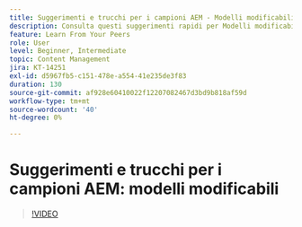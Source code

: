 ```yaml
---
title: Suggerimenti e trucchi per i campioni AEM - Modelli modificabili 1
description: Consulta questi suggerimenti rapidi per Modelli modificabili in AEM Sites di Greg Dimeris, Champion ed esperto dell’AEM. Provali oggi stesso nella tua istanza.
feature: Learn From Your Peers
role: User
level: Beginner, Intermediate
topic: Content Management
jira: KT-14251
exl-id: d5967fb5-c151-478e-a554-41e235de3f83
duration: 130
source-git-commit: af928e60410022f12207082467d3bd9b818af59d
workflow-type: tm+mt
source-wordcount: '40'
ht-degree: 0%

---
```


# Suggerimenti e trucchi per i campioni AEM: modelli modificabili

>[!VIDEO](https://video.tv.adobe.com/v/3409424?quality=12&learn=on)
